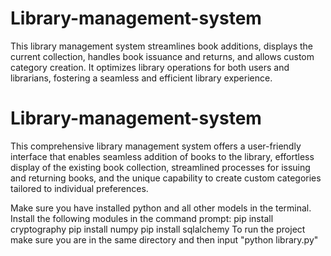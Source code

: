 # Library-management-system
This library management system streamlines book additions, displays the current collection, handles book issuance and returns, and allows custom category creation. It optimizes library operations for both users and librarians, fostering a seamless and efficient library experience.
# Library-management-system
This comprehensive library management system offers a user-friendly interface that enables seamless addition of books to the library, effortless display of the existing book collection, streamlined processes for issuing and returning books, and the unique capability to create custom categories tailored to individual preferences.

Make sure you have installed python and all other models in the terminal.
Install the following modules in the command prompt:
pip install cryptography
pip install numpy
pip install sqlalchemy
To run the project make sure you are in the same directory and then input "python library.py"

